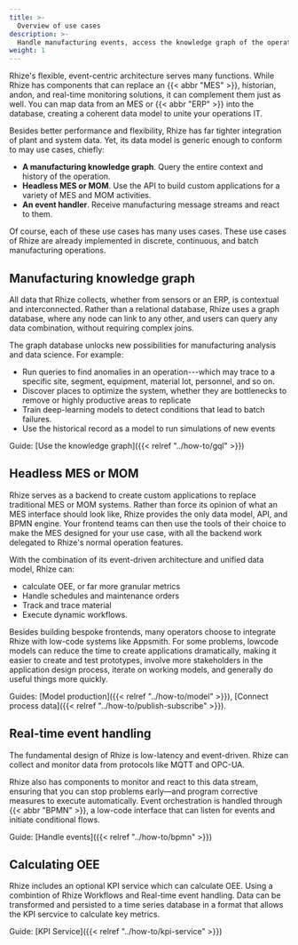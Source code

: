 ```yaml
---
title: >-
  Overview of use cases
description: >-
  Handle manufacturing events, access the knowledge graph of the operation, build custom MOM applications. 
weight: 1
---
```


Rhize's flexible, event-centric architecture serves many functions.
While Rhize has components that can replace an {{< abbr "MES" >}}, historian, andon, and real-time monitoring solutions,
it can complement them just as well.
You can map data from an MES or {{< abbr "ERP" >}} into the database, creating a coherent data model to unite your operations IT.

Besides better performance and flexibility, Rhize has far tighter integration of plant and system data.
Yet, its data model is generic enough to conform to may use cases, chiefly:
- **A manufacturing knowledge graph**. Query the entire context and history of the operation.
- **Headless MES or MOM**. Use the API to build custom applications for a variety of MES and MOM activities.
- **An event handler**. Receive manufacturing message streams and react to them.

Of course, each of these use cases has many uses cases.
These use cases of Rhize are already implemented in discrete, continuous, and batch manufacturing operations.

## Manufacturing knowledge graph

All data that Rhize collects, whether from sensors or an ERP, is contextual and interconnected. Rather than a relational database, Rhize uses a graph database, where any node can link to any other, and users can query any data combination, without requiring complex joins.

The graph database unlocks new possibilities for manufacturing analysis and data science.
For example:
- Run queries to find anomalies in an operation---which may trace to a specific site, segment, equipment, material lot, personnel, and so on.
- Discover places to optimize the system, whether they are bottlenecks to remove or highly productive areas to replicate
- Train deep-learning models to detect conditions that lead to batch failures.
- Use the historical record as a model to run simulations of new events

Guide: [Use the knowledge graph]({{< relref "../how-to/gql" >}})

## Headless MES or MOM

Rhize serves as a backend to create custom applications to replace traditional MES or MOM systems.
Rather than force its opinion of what an MES interface should look like, Rhize provides the only data model, API, and BPMN engine.
Your frontend teams can then use the tools of their choice to make the MES designed for your use case, with all the backend work delegated to Rhize's normal operation features.


With the combination of its event-driven architecture and unified data model, Rhize can:
- calculate OEE, or far more granular metrics
- Handle schedules and maintenance orders
- Track and trace material
- Execute dynamic workflows.

Besides building bespoke frontends, many operators choose to integrate Rhize with low-code systems like Appsmith.
For some problems, lowcode models can reduce the time to create applications dramatically, making it easier to create and test prototypes, involve more stakeholders in the application design process, iterate on working models, and generally do useful things more quickly.

Guides: [Model production]({{< relref "../how-to/model" >}}), [Connect process data]({{< relref "../how-to/publish-subscribe" >}}).

## Real-time event handling

The fundamental design of Rhize is low-latency and event-driven.
Rhize can collect and monitor data from protocols like MQTT and OPC-UA.

Rhize also has components to monitor and react to this data stream, ensuring that you can stop problems early&mdash;and program corrective measures to execute automatically.
Event orchestration is handled through {{< abbr "BPMN" >}}, a low-code interface that can listen for events and initiate conditional flows.

Guide: [Handle events]({{< relref "../how-to/bpmn" >}})

## Calculating OEE

Rhize includes an optional KPI service which can calculate OEE. Using a combintion of Rhize Workflows and Real-time event handling. Data can be transformed and persisted to a time series database in a format that allows the KPI sercvice to calculate key metrics.

Guide: [KPI Service]({{< relref "../how-to/kpi-service" >}})
